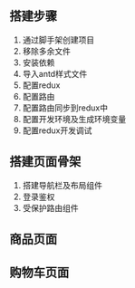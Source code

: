 ## 搭建步骤
1. 通过脚手架创建项目
2. 移除多余文件
3. 安装依赖
4. 导入antd样式文件
5. 配置redux
6. 配置路由
7. 配置路由同步到redux中
8. 配置开发环境及生成环境变量
9. 配置redux开发调试

## 搭建页面骨架
1. 搭建导航栏及布局组件
2. 登录鉴权
3. 受保护路由组件

## 商品页面

## 购物车页面
